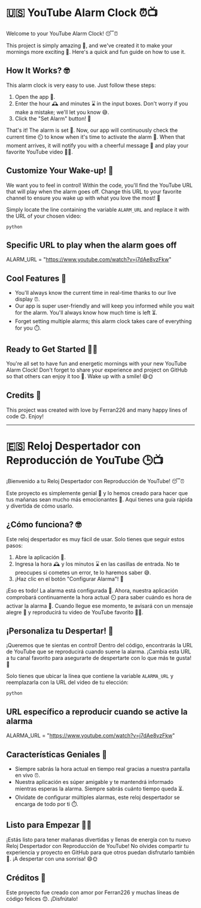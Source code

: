 # 🇺🇸 YouTube Alarm Clock ⏰📺

Welcome to your YouTube Alarm Clock! 😴⏰

This project is simply amazing 🚀, and we've created it to make your mornings more exciting 🎉. Here's a quick and fun guide on how to use it.

## How It Works? 🤓

This alarm clock is very easy to use. Just follow these steps:

1. Open the app 📱.
2. Enter the hour 🕰️ and minutes ⌛ in the input boxes. Don't worry if you make a mistake; we'll let you know 😅.
3. Click the "Set Alarm" button! 🚀

That's it! The alarm is set 🎈. Now, our app will continuously check the current time ⏲️ to know when it's time to activate the alarm 🚨. When that moment arrives, it will notify you with a cheerful message 🥳 and play your favorite YouTube video 🎵🎥.

## Customize Your Wake-up! 🌈

We want you to feel in control! Within the code, you'll find the YouTube URL that will play when the alarm goes off. Change this URL to your favorite channel to ensure you wake up with what you love the most! 🤩

Simply locate the line containing the variable `ALARM_URL` and replace it with the URL of your chosen video:

`python`
## Specific URL to play when the alarm goes off
ALARM_URL = "https://www.youtube.com/watch?v=j7dAe8vzFkw"

## Cool Features 🌟

- You'll always know the current time in real-time thanks to our live display ⏰.
- Our app is super user-friendly and will keep you informed while you wait for the alarm. You'll always know how much time is left ⏳.
- Forget setting multiple alarms; this alarm clock takes care of everything for you ⏱️.

## Ready to Get Started 🚴‍♂️

You're all set to have fun and energetic mornings with your new YouTube Alarm Clock! Don't forget to share your experience and project on GitHub so that others can enjoy it too 🎉. Wake up with a smile! 😄🌞

## Credits 👏

This project was created with love by Ferran226 and many happy lines of code 😊. Enjoy!

---

# 🇪🇸 Reloj Despertador con Reproducción de YouTube 🕒📺

¡Bienvenido a tu Reloj Despertador con Reproducción de YouTube! 😴⏰

Este proyecto es simplemente genial 🚀 y lo hemos creado para hacer que tus mañanas sean mucho más emocionantes 🎉. Aquí tienes una guía rápida y divertida de cómo usarlo.

## ¿Cómo funciona? 🤓

Este reloj despertador es muy fácil de usar. Solo tienes que seguir estos pasos:

1. Abre la aplicación 📱.
2. Ingresa la hora 🕰️ y los minutos ⌛ en las casillas de entrada. No te preocupes si cometes un error, te lo haremos saber 😅.
3. ¡Haz clic en el botón "Configurar Alarma"! 🚀

¡Eso es todo! La alarma está configurada 🎈. Ahora, nuestra aplicación comprobará continuamente la hora actual ⏲️ para saber cuándo es hora de activar la alarma 🚨. Cuando llegue ese momento, te avisará con un mensaje alegre 🥳 y reproducirá tu video de YouTube favorito 🎵🎥. 

## ¡Personaliza tu Despertar! 🌈

¡Queremos que te sientas en control! Dentro del código, encontrarás la URL de YouTube que se reproducirá cuando suene la alarma. ¡Cambia esta URL a tu canal favorito para asegurarte de despertarte con lo que más te gusta! 🤩

Solo tienes que ubicar la línea que contiene la variable `ALARMA_URL` y reemplazarla con la URL del video de tu elección:

`python`
## URL específico a reproducir cuando se active la alarma
ALARMA_URL = "https://www.youtube.com/watch?v=j7dAe8vzFkw"

## Características Geniales 🌟

- Siempre sabrás la hora actual en tiempo real gracias a nuestra pantalla en vivo ⏰.
- Nuestra aplicación es súper amigable y te mantendrá informado mientras esperas la alarma. Siempre sabrás cuánto tiempo queda ⏳.
- Olvídate de configurar múltiples alarmas, este reloj despertador se encarga de todo por ti ⏱️.

## Listo para Empezar 🚴‍♂️

¡Estás listo para tener mañanas divertidas y llenas de energía con tu nuevo Reloj Despertador con Reproducción de YouTube! No olvides compartir tu experiencia y proyecto en GitHub para que otros puedan disfrutarlo también 🎉. ¡A despertar con una sonrisa! 😄🌞

## Créditos 👏

Este proyecto fue creado con amor por Ferran226 y muchas líneas de código felices 😊. ¡Disfrútalo!
